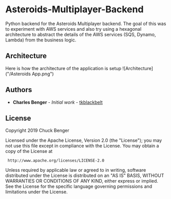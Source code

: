 # Asteroids-Multiplayer-Backend

Python backend for the Asteroids Multiplayer backend. The goal of this was to experiment with AWS services and also try using a hexagonal architecture to abstract the details of the AWS services (SQS, Dynamo, Lambda) from the business logic.

## Architecture 

Here is how the architecture of the application is setup
![Architecture]("/Asteroids App.png")

## Authors

* **Charles Benger** - *Initial work* - [tkblackbelt](https://github.com/tkblackbelt)

## License

   Copyright 2019 Chuck Benger

   Licensed under the Apache License, Version 2.0 (the "License");
   you may not use this file except in compliance with the License.
   You may obtain a copy of the License at

     http://www.apache.org/licenses/LICENSE-2.0

   Unless required by applicable law or agreed to in writing, software
   distributed under the License is distributed on an "AS IS" BASIS,
   WITHOUT WARRANTIES OR CONDITIONS OF ANY KIND, either express or implied.
   See the License for the specific language governing permissions and
   limitations under the License.
